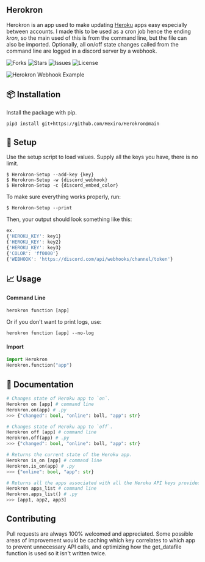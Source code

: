 ## Herokron


Herokron is an app used to make updating [Heroku](https://heroku.com/) apps easy especially between accounts. I made this to be used as a cron job hence the ending *kron*, so the main used of this is from the command line, but the file can also be imported. Optionally, all on/off state changes called from the command line are logged in a discord server by a webhook.

![Forks](https://img.shields.io/github/forks/Hexiro/Herokron)
![Stars](https://img.shields.io/github/stars/Hexiro/Herokron)
![Issues](https://img.shields.io/github/issues/Hexiro/Herokron)
![License](https://img.shields.io/github/license/Hexiro/Herokron)

![Herokron Webhook Example](https://i.imgur.com/oZr8Nbr.png)


## 📦 Installation

Install the package with pip.

```
pip3 install git+https://github.com/Hexiro/Herokron@main
```


## 💾 Setup

Use the setup script to load values. Supply all the keys you have, there is no limit.
```console
$ Herokron-Setup --add-key {key} 
$ Herokron-Setup -w {discord_webhook}
$ Herokron-Setup -c {discord_embed_color}
```
To make sure everything works properly, run:
```console
$ Herokron-Setup --print
```
Then, your output should look something like this:
```javascript 
ex.
{'HEROKU_KEY': key1}
{'HEROKU_KEY': key2}
{'HEROKU_KEY': key3}
{'COLOR': 'ff0000'}
{'WEBHOOK': 'https://discord.com/api/webhooks/channel/token'}
```

## 📈 Usage

#### Command Line
```console
herokron function [app]
```
Or if you don't want to print logs, use:
```console
herokron function [app] --no-log
```
#### Import
```Python
import Herokron
Herokron.function("app")
```

## 📝 Documentation
```python
# Changes state of Heroku app to `on`.
Herokron on [app] # command line
Herokron.on(app) # .py
>>> {"changed": bool, "online": boll, "app": str}
```
```Python
# Changes state of Heroku app to `off`.
Herokron off [app] # command line
Herokron.off(app) # .py
>>> {"changed": bool, "online": boll, "app": str}
```
```Python
# Returns the current state of the Heroku app.
Herokron is_on [app] # command line
Herokron.is_on(app) # .py
>>> {"online": bool, "app": str}
```
```Python
# Returns all the apps associated with all the Heroku API keys provided.
Herokron apps_list # command line
Herokron.apps_list() # .py
>>> [app1, app2, app3]
```


## Contributing
Pull requests are always 100% welcomed and appreciated. Some possible areas of improvement would be caching which key correlates to which app to prevent unnecessary API calls, and optimizing how the get_datafile function is used so it isn't written twice.